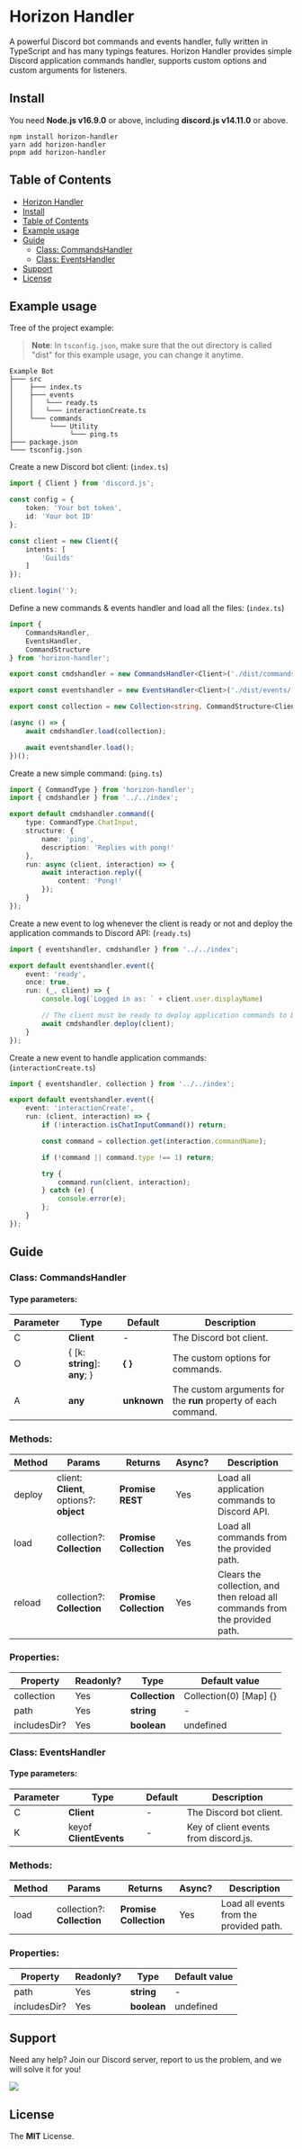 # Horizon Handler
A powerful Discord bot commands and events handler, fully written in TypeScript and has many typings features. Horizon Handler provides simple Discord application commands handler, supports custom options and custom arguments for listeners.

## Install
You need **Node.js v16.9.0** or above, including **discord.js v14.11.0** or above.

```
npm install horizon-handler
yarn add horizon-handler
pnpm add horizon-handler
```

## Table of Contents

- [Horizon Handler](#horizon-handler)
- [Install](#install)
- [Table of Contents](#table-of-contents)
- [Example usage](#example-usage)
- [Guide](#guide)
    - [Class: CommandsHandler](#class-commandshandler)
    - [Class: EventsHandler](#class-eventshandler)
- [Support](#support)
- [License](#license)

## Example usage
Tree of the project example:

> **Note**: In `tsconfig.json`, make sure that the out directory is called "dist" for this example usage, you can change it anytime.

```
Example Bot
├─── src
│    ├─── index.ts
│    ├─── events
│    │   └─── ready.ts
│    │   └─── interactionCreate.ts
│    └─── commands
│         └─── Utility
│              └─── ping.ts
├─── package.json
└─── tsconfig.json
```

Create a new Discord bot client: (`index.ts`)
```ts
import { Client } from 'discord.js';

const config = {
    token: 'Your bot token',
    id: 'Your bot ID'
};

const client = new Client({
    intents: [
        'Guilds'
    ]
});

client.login('');
```

Define a new commands & events handler and load all the files: (`index.ts`)
```ts
import {
    CommandsHandler,
    EventsHandler,
    CommandStructure
} from 'horizon-handler';

export const cmdshandler = new CommandsHandler<Client>('./dist/commands/', true);

export const eventshandler = new EventsHandler<Client>('./dist/events/');

export const collection = new Collection<string, CommandStructure<Client>>();

(async () => {
    await cmdshandler.load(collection);

    await eventshandler.load();
})();
```

Create a new simple command: (`ping.ts`)

```ts
import { CommandType } from 'horizon-handler';
import { cmdshandler } from '../../index';

export default cmdshandler.command({
    type: CommandType.ChatInput,
    structure: {
        name: 'ping',
        description: 'Replies with pong!'
    },
    run: async (client, interaction) => {
        await interaction.reply({
            content: 'Pong!'
        });
    }
});
```

Create a new event to log whenever the client is ready or not and deploy the application commands to Discord API: (`ready.ts`)

```ts
import { eventshandler, cmdshandler } from '../../index';

export default eventshandler.event({
    event: 'ready',
    once: true,
    run: (_, client) => {
        console.log(`Logged in as: ` + client.user.displayName)

        // The client must be ready to deploy application commands to Discord API.
        await cmdshandler.deploy(client);
    }
});
```

Create a new event to handle application commands: (`interactionCreate.ts`)

```ts
import { eventshandler, collection } from '../../index';

export default eventshandler.event({
    event: 'interactionCreate',
    run: (client, interaction) => {
        if (!interaction.isChatInputCommand()) return;

        const command = collection.get(interaction.commandName);

        if (!command || command.type !== 1) return;

        try {
            command.run(client, interaction);
        } catch (e) {
            console.error(e);
        };
    }
});
```

## Guide
### Class: CommandsHandler
#### Type parameters:
| Parameter | Type | Default | Description |
| -------- | -------- | -------- | -------- |
| C | **Client** | - | The Discord bot client. |
| O | { [k: **string**]: **any**; } | **{ }** | The custom options for commands. |
| A | **any** | **unknown** | The custom arguments for the **run** property of each command. |

### Methods:
| Method | Params | Returns | Async? | Description |
| -------- | -------- | -------- | -------- | -------- |
| deploy | client: **Client**, options?: **object** | **Promise** **REST** | Yes | Load all application commands to Discord API. |
| load | collection?: **Collection** | **Promise** **Collection** | Yes | Load all commands from the provided path. |
| reload | collection?: **Collection** | **Promise** **Collection** | Yes | Clears the collection, and then reload all commands from the provided path. |

### Properties:
| Property | Readonly? | Type | Default value |
| -------- | -------- | -------- | -------- |
| collection | Yes | **Collection** | Collection(0) [Map] {} |
| path | Yes | **string** | - |
| includesDir? | Yes | **boolean** | undefined |

### Class: EventsHandler
#### Type parameters:
| Parameter | Type | Default | Description |
| -------- | -------- | -------- | -------- |
| C | **Client** | - | The Discord bot client. |
| K | keyof **ClientEvents** | - | Key of client events from discord.js. |

### Methods:
| Method | Params | Returns | Async? | Description |
| -------- | -------- | -------- | -------- | -------- |
| load | collection?: **Collection** | **Promise** **Collection** | Yes | Load all events from the provided path. |

### Properties:
| Property | Readonly? | Type | Default value |
| -------- | -------- | -------- | -------- |
| path | Yes | **string** | - |
| includesDir? | Yes | **boolean** | undefined |

## Support
Need any help? Join our Discord server, report to us the problem, and we will solve it for you!

<a href="https://discord.gg/E6VFACWu5V">
    <img src="https://discord.com/api/guilds/918611797194465280/widget.png?style=banner3">
</a>

## License
The **MIT** License.